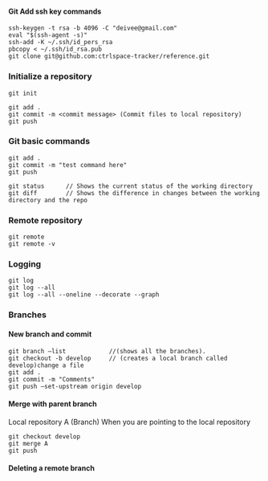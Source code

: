 
#### Git Add ssh key commands
```
ssh-keygen -t rsa -b 4096 -C "deivee@gmail.com"
eval "$(ssh-agent -s)"
ssh-add -K ~/.ssh/id_pers_rsa
pbcopy < ~/.ssh/id_rsa.pub
git clone git@github.com:ctrlspace-tracker/reference.git 
```

### Initialize a repository
```
git init

git add .
git commit -m <commit message> (Commit files to local repository)
git push
```

### Git basic commands
```
git add .
git commit -m "test command here"
git push

git status      // Shows the current status of the working directory
git diff        // Shows the difference in changes between the working directory and the repo

```

### Remote repository
```
git remote
git remote -v
```

### Logging
```
git log
git log --all
git log --all --oneline --decorate --graph
```

### Branches

#### New branch and commit
```aidl
git branch —list            //(shows all the branches). 
git checkout -b develop     // (creates a local branch called develop)change a file
git add .
git commit -m "Comments"    
git push —set-upstream origin develop
```

#### Merge with parent branch

Local repository A (Branch)
When you are pointing to the local repository
```aidl
git checkout develop
git merge A
git push
```

#### Deleting a remote branch
